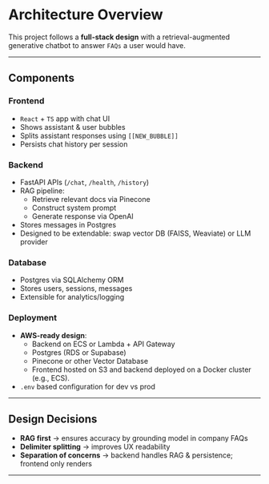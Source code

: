 # Architecture Overview

This project follows a **full-stack design** with a retrieval-augmented generative chatbot to answer `FAQs` a user would have.

---

## Components

### Frontend

- `React` + `TS` app with chat UI
- Shows assistant & user bubbles
- Splits assistant responses using `[[NEW_BUBBLE]]`
- Persists chat history per session

### Backend

- FastAPI APIs (`/chat`, `/health`, `/history`)
- RAG pipeline:
  - Retrieve relevant docs via Pinecone
  - Construct system prompt
  - Generate response via OpenAI
- Stores messages in Postgres
- Designed to be extendable: swap vector DB (FAISS, Weaviate) or LLM provider

### Database

- Postgres via SQLAlchemy ORM
- Stores users, sessions, messages
- Extensible for analytics/logging

### Deployment

- **AWS-ready design**:
  - Backend on ECS or Lambda + API Gateway
  - Postgres (RDS or Supabase)
  - Pinecone or other Vector Database
  - Frontend hosted on S3 and backend deployed on a Docker cluster (e.g., ECS).
- `.env` based configuration for dev vs prod

---

## Design Decisions

- **RAG first** → ensures accuracy by grounding model in company FAQs
- **Delimiter splitting** → improves UX readability
- **Separation of concerns** → backend handles RAG & persistence; frontend only renders

---
